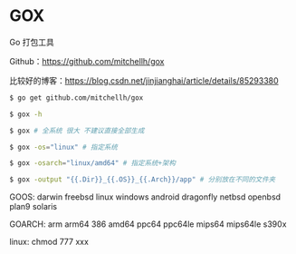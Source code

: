 GOX
===

Go 打包工具

Github：https://github.com/mitchellh/gox

比较好的博客：https://blog.csdn.net/jinjianghai/article/details/85293380

```bash
$ go get github.com/mitchellh/gox

$ gox -h
```

```bash
$ gox # 全系统 很大 不建议直接全部生成

$ gox -os="linux" # 指定系统

$ gox -osarch="linux/amd64" # 指定系统+架构

$ gox -output "{{.Dir}}_{{.OS}}_{{.Arch}}/app" # 分别放在不同的文件夹
```

GOOS: darwin freebsd linux windows android dragonfly netbsd openbsd plan9 solaris

GOARCH: arm arm64 386 amd64 ppc64 ppc64le mips64 mips64le s390x

linux: chmod 777 xxx

